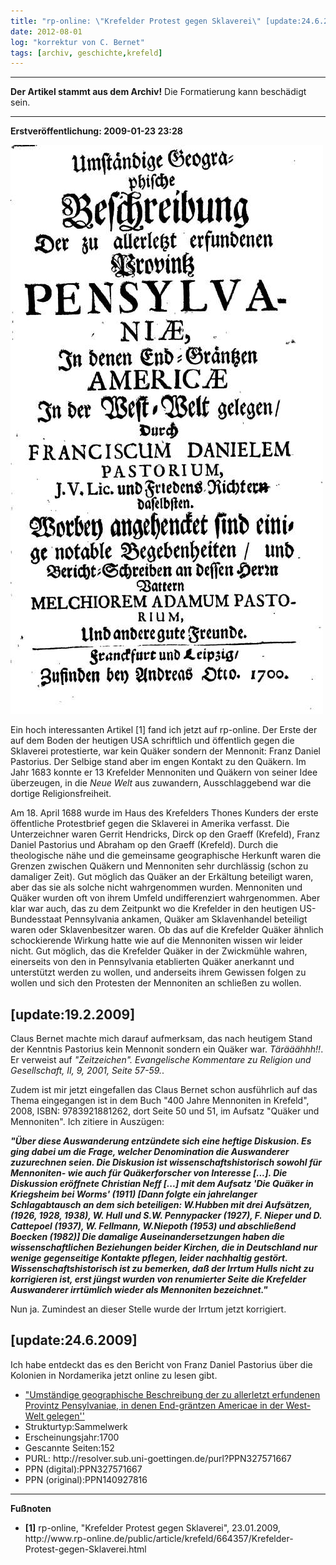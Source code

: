 ```yaml
---
title: "rp-online: \"Krefelder Protest gegen Sklaverei\" [update:24.6.2009]"
date: 2012-08-01
log: "korrektur von C. Bernet"
tags: [archiv, geschichte,krefeld]
---
```

<hr><b>Der Artikel stammt aus dem Archiv!</b> Die Formatierung kann beschädigt sein.<hr>

<b>Erstveröffentlichung: 2009-01-23 23:28</b>

![titelblatt_franz_daniel_pastorius.jpg](titelblatt_franz_daniel_pastorius.jpg)

Ein hoch interessanten Artikel [1] fand ich jetzt auf rp-online. Der Erste der auf dem Boden der heutigen USA schriftlich und öffentlich gegen die Sklaverei protestierte, war kein Quäker sondern der Mennonit: Franz Daniel Pastorius. Der Selbige stand aber im engen Kontakt zu den Quäkern. Im  Jahr 1683 konnte er 13 Krefelder Mennoniten und Quäkern von seiner Idee überzeugen, in die <i>Neue Welt</i> aus zuwandern, Ausschlaggebend war die dortige Religionsfreiheit.
<!--break-->
Am 18. April 1688 wurde im Haus des Krefelders Thones Kunders der erste öffentliche Protestbrief gegen die Sklaverei in Amerika verfasst. Die Unterzeichner waren Gerrit Hendricks, Dirck op den Graeff (Krefeld), Franz Daniel Pastorius und Abraham op den Graeff (Krefeld). Durch die theologische nähe und die gemeinsame geographische Herkunft waren die Grenzen zwischen Quäkern und Mennoniten sehr durchlässig (schon zu damaliger Zeit). Gut möglich das Quäker an der Erkältung beteiligt waren, aber das sie als solche nicht wahrgenommen wurden. Mennoniten und Quäker wurden oft von ihrem Umfeld undifferenziert wahrgenommen. Aber klar war auch, das zu dem Zeitpunkt wo die Krefelder in den heutigen US-Bundesstaat Pennsylvania ankamen, Quäker am Sklavenhandel beteiligt waren oder Sklavenbesitzer waren. Ob das auf die Krefelder Quäker ähnlich schockierende Wirkung hatte wie auf die Mennoniten wissen wir leider nicht. Gut möglich, das die Krefelder Quäker in der Zwickmühle wahren, einerseits von den in Pennsylvania etablierten Quäker anerkannt und unterstützt werden zu wollen, und anderseits ihrem Gewissen folgen zu wollen und sich den Protesten der Mennoniten an schließen zu wollen. 

## [update:19.2.2009] ##
Claus Bernet machte mich darauf aufmerksam, das nach heutigem Stand der Kenntnis  Pastorius kein Mennonit sondern ein Quäker war. *Tärääähhh!!*. Er verweist auf <i>"Zeitzeichen". Evangelische Kommentare zu Religion und Gesellschaft, II, 9, 2001, Seite 57-59.</i>. 

Zudem ist mir jetzt eingefallen das Claus Bernet schon ausführlich auf das Thema eingegangen ist in dem Buch "400 Jahre Mennoniten in Krefeld", 2008, ISBN: 9783921881262, dort Seite 50 und 51, im Aufsatz "Quäker und Mennoniten". Ich zitiere in Auszügen:

<i><b>"Über diese Auswanderung entzündete sich eine heftige Diskusion. Es ging dabei um die Frage, welcher Denomination die Auswanderer zuzurechnen seien. Die Diskusion ist wissenschaftshistorisch sowohl für Mennoniten- wie auch für Quäkerforscher von Interesse [...]. Die Diskussion  eröffnete Christian Neff [...] mit dem Aufsatz 'Die Quäker in Kriegsheim bei Worms' (1911) [Dann folgte ein jahrelanger Schlagabtausch an dem sich beteiligen:  W.Hubben mit drei Aufsätzen, (1926, 1928, 1938), W. Hull und S.W. Pennypacker (1927), F. Nieper und D. Cattepoel (1937), W. Fellmann, W.Niepoth (1953) und abschließend Boecken (1982)] Die damalige Auseinandersetzungen haben die wissenschaftlichen Beziehungen beider Kirchen, die in Deutschland nur wenige gegenseitige Kontakte pflegen, leider nachhaltig gestört. Wissenschaftshistorisch ist zu bemerken, daß der Irrtum Hulls nicht zu korrigieren ist, erst jüngst wurden von renumierter Seite die Krefelder Auswanderer irrtümlich wieder als Mennoniten bezeichnet."</b></i>  

Nun ja. Zumindest an dieser Stelle wurde der Irrtum jetzt korrigiert.

## [update:24.6.2009] ##
Ich habe entdeckt das es den Bericht von Franz Daniel Pastorius über die Kolonien in Nordamerika jetzt online zu lesen gibt. 
<ul>
<li><a href="http://gdz.sub.uni-goettingen.de/ru/dms/load/toc/">"Umständige geographische Beschreibung der zu allerletzt erfundenen Provintz Pensylvaniae, in denen End-gräntzen Americae in der West-Welt gelegen''</a> </li>
<li>Strukturtyp:Sammelwerk </li>
<li>Erscheinungsjahr:1700 </li>
<li>Gescannte Seiten:152 </li>
<li>PURL: http://resolver.sub.uni-goettingen.de/purl?PPN327571667 </li>
<li>PPN (digital):PPN327571667 </li>
<li>PPN (original):PPN140927816 </li>
</ul>



<hr>
<b>Fußnoten</b>
<ul>
<li> <b>[1]</b> rp-online, "Krefelder Protest gegen Sklaverei", 23.01.2009, http://www.rp-online.de/public/article/krefeld/664357/Krefelder-Protest-gegen-Sklaverei.html </li>
</ul>
